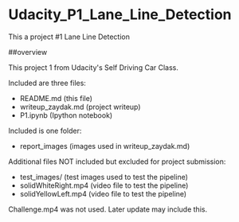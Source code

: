 # Udacity_P1_Lane_Line_Detection
This a project #1 Lane Line Detection

##overview

This project 1 from Udacity's Self Driving Car Class.

Included are three files:

* README.md (this file)
* writeup_zaydak.md (project writeup)
* P1.ipynb (Ipython notebook)

Included is one folder:
* report_images (images used in writeup_zaydak.md)

Additional files NOT included but excluded for project submission:
* test_images/ (test images used to test the pipeline)
* solidWhiteRight.mp4 (video file to test the pipeline)
* solidYellowLeft.mp4 (video file to test the pipeline)

Challenge.mp4 was not used.  Later update may include this.
